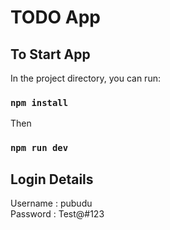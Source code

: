 # TODO App

## To Start App

In the project directory, you can run:

### `npm install`

Then

### `npm run dev`

## Login Details

Username : pubudu
<br />
Password : Test@#123

